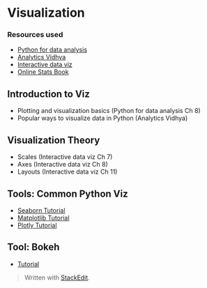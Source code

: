 
# Visualization

### Resources used
- [Python for data analysis](http://shop.oreilly.com/product/0636920023784.do)
- [Analytics Vidhya](https://www.analyticsvidhya.com/)
- [Interactive data viz](http://chimera.labs.oreilly.com/books/1230000000345)
- [Online Stats Book](http://onlinestatbook.com/2/index.html)

## Introduction to Viz
- Plotting and visualization basics (Python for data analysis Ch 8)
- Popular ways to visualize data in Python (Analytics Vidhya)

## Visualization Theory
- Scales (Interactive data viz Ch 7)
- Axes (Interactive data viz Ch 8)
- Layouts (Interactive data viz Ch 11)

## Tools: Common Python Viz
- [Seaborn Tutorial](https://seaborn.pydata.org/tutorial.html)
- [Matplotlib Tutorial](https://matplotlib.org/users/pyplot_tutorial.html)
- [Plotly Tutorial](https://plot.ly/python/)

## Tool: Bokeh
- [Tutorial]()

> Written with [StackEdit](https://stackedit.io/).
<!--stackedit_data:
eyJoaXN0b3J5IjpbLTY0ODg4MjI5MCw3MzA5OTgxMTZdfQ==
-->